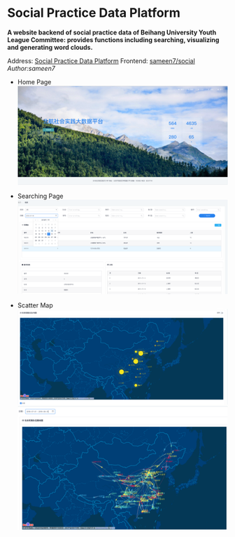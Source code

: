 # Social Practice Data Platform

**A website backend of social practice data of Beihang University Youth League Committee: provides functions including searching, visualizing and generating word clouds.**

Address: [Social Practice Data Platform](https://140.143.66.227)
Frontend: [sameen7/social](https://github.com/sameen7/social) *Author:sameen7*

* Home Page
![](https://github.com/whynot-s/SHSJ/raw/master/figs/1.png)

* Searching Page
![](https://github.com/whynot-s/SHSJ/raw/master/figs/2.png)

* Scatter Map
![](https://github.com/whynot-s/SHSJ/raw/master/figs/3.png)
![](https://github.com/whynot-s/SHSJ/raw/master/figs/4.png)
